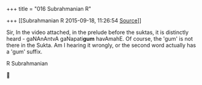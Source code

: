 +++
title = "016 Subrahmanian R"

+++
[[Subrahmanian R	2015-09-18, 11:26:54 [Source](https://groups.google.com/g/samskrita/c/f7FVJ3Feu58)]]



Sir, In the video attached, in the prelude before the suktas, it is distinctly heard - gaNAnAntvA gaNapati**gum** havAmahE. Of course, the 'gum' is not there in the Sukta. Am I hearing it wrongly, or the second word actually has a 'gum' suffix.

  

R Subrahmanian




